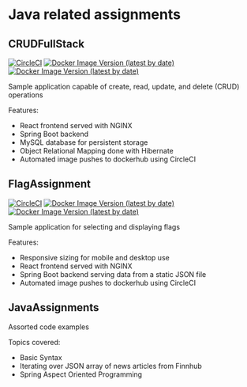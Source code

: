 # Java related assignments

## CRUDFullStack
[![CircleCI](https://img.shields.io/circleci/build/gh/dylan-manchester/assignments/main?logo=circleci)](https://app.circleci.com/pipelines/github/dylan-manchester/assignments)
[![Docker Image Version (latest by date)](https://img.shields.io/docker/v/datamanchester/frontend?arch=amd64&label=Frontend%20Image&logo=docker&sort=date)](https://hub.docker.com/r/datamanchester/frontend/tags)
[![Docker Image Version (latest by date)](https://img.shields.io/docker/v/datamanchester/backend?arch=amd64&label=Backend%20Image&logo=docker&sort=date)](https://hub.docker.com/r/datamanchester/backend/tags)

Sample application capable of create, read, update, and delete (CRUD) operations

Features:
- React frontend served with NGINX
- Spring Boot backend
- MySQL database for persistent storage
- Object Relational Mapping done with Hibernate
- Automated image pushes to dockerhub using CircleCI

## FlagAssignment
[![CircleCI](https://img.shields.io/circleci/build/gh/dylan-manchester/assignments/main?logo=circleci)](https://app.circleci.com/pipelines/github/dylan-manchester/assignments)
[![Docker Image Version (latest by date)](https://img.shields.io/docker/v/datamanchester/flagfrontend?arch=amd64&label=Frontend%20Image&logo=docker&sort=date)](https://hub.docker.com/r/datamanchester/flagfrontend/tags)
[![Docker Image Version (latest by date)](https://img.shields.io/docker/v/datamanchester/flagbackend?arch=amd64&label=Backend%20Image&logo=docker&sort=date)](https://hub.docker.com/r/datamanchester/flagbackend/tags)

Sample application for selecting and displaying flags

Features:
- Responsive sizing for mobile and desktop use
- React frontend served with NGINX
- Spring Boot backend serving data from a static JSON file
- Automated image pushes to dockerhub using CircleCI



## JavaAssignments

Assorted code examples

Topics covered:
- Basic Syntax
- Iterating over JSON array of news articles from Finnhub
- Spring Aspect Oriented Programming
